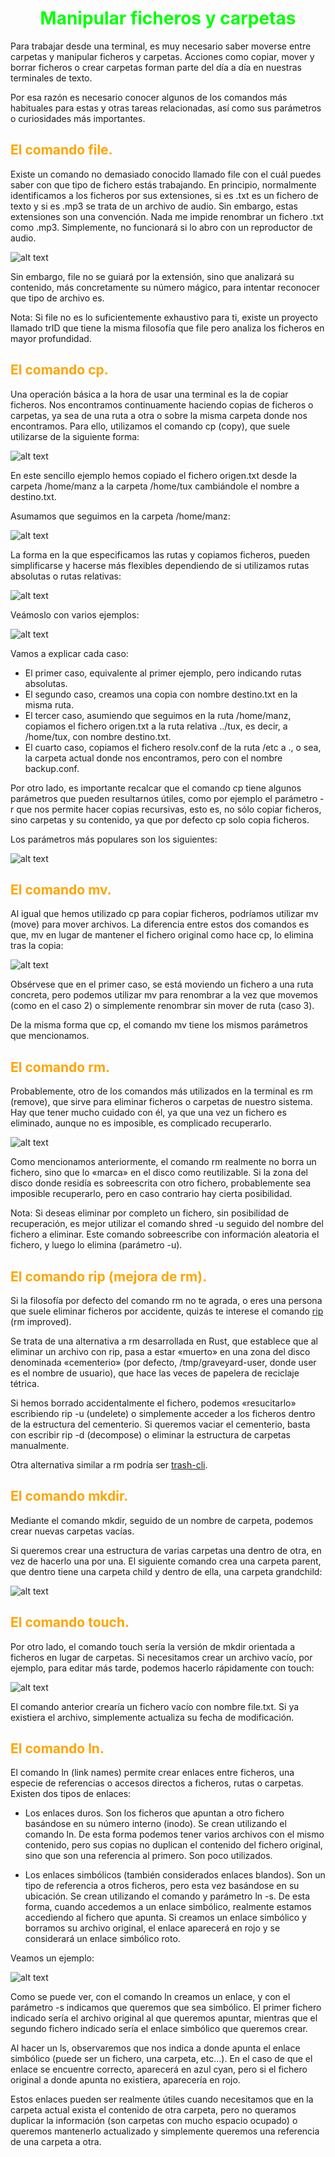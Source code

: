 # <span style="color:lime"><center>Manipular ficheros y carpetas</center></span>

Para trabajar desde una terminal, es muy necesario saber moverse entre carpetas y manipular ficheros y carpetas. Acciones como copiar, mover y borrar ficheros o crear carpetas forman parte del día a día en nuestras terminales de texto.

Por esa razón es necesario conocer algunos de los comandos más habituales para estas y otras tareas relacionadas, así como sus parámetros o curiosidades más importantes.

## <span style="color:orange">El comando file.</span>
Existe un comando no demasiado conocido llamado file con el cuál puedes saber con que tipo de fichero estás trabajando. En principio, normalmente identificamos a los ficheros por sus extensiones, si es .txt es un fichero de texto y si es .mp3 se trata de un archivo de audio. Sin embargo, estas extensiones son una convención. Nada me impide renombrar un fichero .txt como .mp3. Simplemente, no funcionará si lo abro con un reproductor de audio.

![alt text](./imagenes-manipular-archivos-y-carpetas/image.png)

Sin embargo, file no se guiará por la extensión, sino que analizará su contenido, más concretamente su número mágico, para intentar reconocer que tipo de archivo es.

Nota: Si file no es lo suficientemente exhaustivo para ti, existe un proyecto llamado trID que tiene la misma filosofía que file pero analiza los ficheros en mayor profundidad.

## <span style="color:orange">El comando cp.</span>
Una operación básica a la hora de usar una terminal es la de copiar ficheros. Nos encontramos continuamente haciendo copias de ficheros o carpetas, ya sea de una ruta a otra o sobre la misma carpeta donde nos encontramos. Para ello, utilizamos el comando cp (copy), que suele utilizarse de la siguiente forma:

![alt text](./imagenes-manipular-archivos-y-carpetas/image-1.png)

En este sencillo ejemplo hemos copiado el fichero origen.txt desde la carpeta /home/manz a la carpeta /home/tux cambiándole el nombre a destino.txt.

Asumamos que seguimos en la carpeta /home/manz:

![alt text](./imagenes-manipular-archivos-y-carpetas/rutas-relativas-rutas-absolutas.png)

La forma en la que especificamos las rutas y copiamos ficheros, pueden simplificarse y hacerse más flexibles dependiendo de si utilizamos rutas absolutas o rutas relativas:

![alt text](./imagenes-manipular-archivos-y-carpetas/image-2.png)

Veámoslo con varios ejemplos:

![alt text](./imagenes-manipular-archivos-y-carpetas/image-3.png)

Vamos a explicar cada caso:

   - El primer caso, equivalente al primer ejemplo, pero indicando rutas absolutas.
   - El segundo caso, creamos una copia con nombre destino.txt en la misma ruta.
   - El tercer caso, asumiendo que seguimos en la ruta /home/manz, copiamos el fichero origen.txt a la ruta relativa ../tux, es decir, a /home/tux, con nombre destino.txt.
   - El cuarto caso, copiamos el fichero resolv.conf de la ruta /etc a ., o sea, la carpeta actual donde nos encontramos, pero con el nombre backup.conf.

Por otro lado, es importante recalcar que el comando cp tiene algunos parámetros que pueden resultarnos útiles, como por ejemplo el parámetro -r que nos permite hacer copias recursivas, esto es, no sólo copiar ficheros, sino carpetas y su contenido, ya que por defecto cp solo copia ficheros.

Los parámetros más populares son los siguientes:

![alt text](./imagenes-manipular-archivos-y-carpetas/image-4.png)

## <span style="color:orange">El comando mv.</span>
Al igual que hemos utilizado cp para copiar ficheros, podríamos utilizar mv (move) para mover archivos. La diferencia entre estos dos comandos es que, mv en lugar de mantener el fichero original como hace cp, lo elimina tras la copia:

![alt text](./imagenes-manipular-archivos-y-carpetas/image-5.png)

Obsérvese que en el primer caso, se está moviendo un fichero a una ruta concreta, pero podemos utilizar mv para renombrar a la vez que movemos (como en el caso 2) o simplemente renombrar sin mover de ruta (caso 3).

De la misma forma que cp, el comando mv tiene los mismos parámetros que mencionamos.

## <span style="color:orange">El comando rm.</span>
Probablemente, otro de los comandos más utilizados en la terminal es rm (remove), que sirve para eliminar ficheros o carpetas de nuestro sistema. Hay que tener mucho cuidado con él, ya que una vez un fichero es eliminado, aunque no es imposible, es complicado recuperarlo.

![alt text](./imagenes-manipular-archivos-y-carpetas/image-6.png)

Como mencionamos anteriormente, el comando rm realmente no borra un fichero, sino que lo «marca» en el disco como reutilizable. Si la zona del disco donde residía es sobreescrita con otro fichero, probablemente sea imposible recuperarlo, pero en caso contrario hay cierta posibilidad.

Nota: Si deseas eliminar por completo un fichero, sin posibilidad de recuperación, es mejor utilizar el comando shred -u seguido del nombre del fichero a eliminar. Este comando sobreescribe con información aleatoria el fichero, y luego lo elimina (parámetro -u).

## <span style="color:orange">El comando rip (mejora de rm).</span>
Si la filosofía por defecto del comando rm no te agrada, o eres una persona que suele eliminar ficheros por accidente, quizás te interese el comando [rip](https://github.com/nivekuil/rip) (rm improved).

Se trata de una alternativa a rm desarrollada en Rust, que establece que al eliminar un archivo con rip, pasa a estar «muerto» en una zona del disco denominada «cementerio» (por defecto, /tmp/graveyard-user, donde user es el nombre de usuario), que hace las veces de papelera de reciclaje tétrica.

Si hemos borrado accidentalmente el fichero, podemos «resucitarlo» escribiendo rip -u (undelete) o simplemente acceder a los ficheros dentro de la estructura del cementerio. Si queremos vaciar el cementerio, basta con escribir rip -d (decompose) o eliminar la estructura de carpetas manualmente.

Otra alternativa similar a rm podría ser [trash-cli](https://github.com/sindresorhus/trash-cli).

## <span style="color:orange">El comando mkdir.</span>
Mediante el comando mkdir, seguido de un nombre de carpeta, podemos crear nuevas carpetas vacías.

Si queremos crear una estructura de varias carpetas una dentro de otra, en vez de hacerlo una por una. El siguiente comando crea una carpeta parent, que dentro tiene una carpeta child y dentro de ella, una carpeta grandchild:

![alt text](./imagenes-manipular-archivos-y-carpetas/image-7.png)

## <span style="color:orange">El comando touch.</span>
Por otro lado, el comando touch sería la versión de mkdir orientada a ficheros en lugar de carpetas. Si necesitamos crear un archivo vacío, por ejemplo, para editar más tarde, podemos hacerlo rápidamente con touch:

![alt text](./imagenes-manipular-archivos-y-carpetas/image-8.png)

El comando anterior crearía un fichero vacío con nombre file.txt. Si ya existiera el archivo, simplemente actualiza su fecha de modificación.

## <span style="color:orange">El comando ln.</span>
El comando ln (link names) permite crear enlaces entre ficheros, una especie de referencias o accesos directos a ficheros, rutas o carpetas. Existen dos tipos de enlaces:

   - Los enlaces duros. Son los ficheros que apuntan a otro fichero basándose en su número interno (inodo). Se crean utilizando el comando ln. De esta forma podemos tener varios archivos con el mismo contenido, pero sus copias no duplican el contenido del fichero original, sino que son una referencia al primero. Son poco utilizados.

   - Los enlaces simbólicos (también considerados enlaces blandos). Son un tipo de referencia a otros ficheros, pero esta vez basándose en su ubicación. Se crean utilizando el comando y parámetro ln -s. De esta forma, cuando accedemos a un enlace simbólico, realmente estamos accediendo al fichero que apunta. Si creamos un enlace simbólico y borramos su archivo original, el enlace aparecerá en rojo y se considerará un enlace simbólico roto.

Veamos un ejemplo:

![alt text](./imagenes-manipular-archivos-y-carpetas/image-9.png)

Como se puede ver, con el comando ln creamos un enlace, y con el parámetro -s indicamos que queremos que sea simbólico. El primer fichero indicado sería el archivo original al que queremos apuntar, mientras que el segundo fichero indicado sería el enlace simbólico que queremos crear.

Al hacer un ls, observaremos que nos indica a donde apunta el enlace simbólico (puede ser un fichero, una carpeta, etc...). En el caso de que el enlace se encuentre correcto, aparecerá en azul cyan, pero si el fichero original a donde apunta no existiera, aparecería en rojo.

Estos enlaces pueden ser realmente útiles cuando necesitamos que en la carpeta actual exista el contenido de otra carpeta, pero no queramos duplicar la información (son carpetas con mucho espacio ocupado) o queremos mantenerlo actualizado y simplemente queremos una referencia de una carpeta a otra.